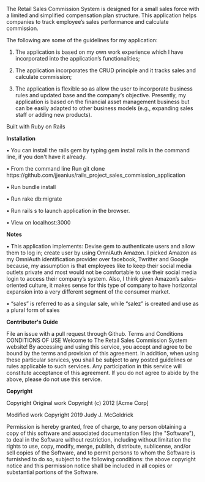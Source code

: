 The Retail Sales Commission System is designed for a small sales force with a limited and simplified compensation plan structure. This application helps companies to track employee’s sales performance and calculate commission.

The following are some of the guidelines for my application:

1)	The application is based on my own work experience which I have incorporated into the application’s functionalities;

2)	The application incorporates the CRUD principle and it tracks sales and calculate commission; 

3)	The application is flexible so as allow the user to incorporate business rules and updated base and the company’s objective.  Presently, my application is based on the financial asset management business but can be easily adapted to other business models (e.g., expanding sales staff or adding new products).  

Built with Ruby on Rails

<strong> Installation </strong>
<p>• You can install the rails gem by typing gem install rails in the command line, if you don't have it already.</p>
<p>• From the command line Run git   clone https://github.com/jjeanius/rails_project_sales_commission_application </p>
<p>• Run bundle install </p>
<p>• Run rake db:migrate </p>
<p>• Run rails s to launch application in the browser.</p>
<p>• View on localhost:3000</p>

<strong> Notes </strong>
<p>•	This application implements: Devise gem to authenticate users and allow them to log in;  create user by using OmniAuth Amazon.   I picked Amazon as my OmniAuth identification provider over facebook, Twritter and Google because, my assumption is that employees like to keep their social media outlets private and most would not be comfortable to use their social media login to access their company’s system.   Also, I think given Amazon’s sales-oriented culture, it makes sense for this type of company to have horizontal expansion into a very different segment of the consumer market.  </p>
<p>•	“sales” is referred to as a  singular sale, while “salez” is created and use as a plural form of sales </p>

<strong> Contributer's Guide </strong>

File an issue with a pull request through Github. Terms and Conditions CONDITIONS OF USE Welcome to The Retail Sales Commission System website! By accessing and using this service, you accept and agree to be bound by the terms and provision of this agreement. In addition, when using these particular services, you shall be subject to any posted guidelines or rules applicable to such services. Any participation in this service will constitute acceptance of this agreement. If you do not agree to abide by the above, please do not use this service.

<strong> Copyright </strong>

<p> Copyright Original work Copyright (c) 2012 [Acme Corp] </p>
<p> Modified work Copyright 2019 Judy J. McGoldrick </p>

Permission is hereby granted, free of charge, to any person obtaining a copy of this software and associated documentation files (the "Software"), to deal in the Software without restriction, including without limitation the rights to use, copy, modify, merge, publish, distribute, sublicense, and/or sell copies of the Software, and to permit persons to whom the Software is furnished to do so, subject to the following conditions: the above copyright notice and this permission notice shall be included in all copies or substantial portions of the Software.
